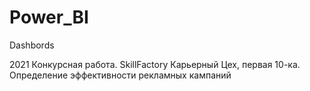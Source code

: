 # Power_BI
Dashbords

2021 Конкурсная работа. SkillFactory Карьерный Цех, первая 10-ка. Определение эффективности рекламных кампаний
